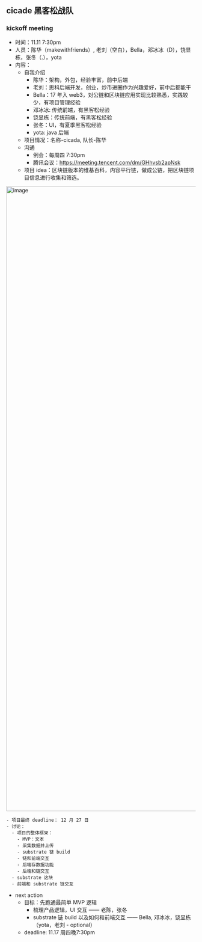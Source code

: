 ## cicade 黑客松战队

### kickoff meeting

- 时间：11.11 7:30pm
- 人员：陈华（makewithfriends）, 老刘（空白），Bella，邓冰冰（D），饶显栋，张冬（.），yota
- 内容：
  - 自我介绍
    - 陈华：架构，外包，经验丰富，前中后端
    - 老刘：思科后端开发，创业，炒币进圈作为兴趣爱好，前中后都能干
    - Bella：17 年入 web3，对公链和区块链应用实现比较熟悉，实践较少，有项目管理经验
    - 邓冰冰: 传统前端，有黑客松经验
    - 饶显栋：传统前端，有黑客松经验
    - 张冬：UI，有夏季黑客松经验
    - yota: java 后端
  - 项目情况：名称-cicada, 队长-陈华
  - 沟通
    - 例会：每周四 7:30pm
    - 腾讯会议：https://meeting.tencent.com/dm/GHhvsb2apNsk
  - 项目 idea：区块链版本的维基百科，内容平行链，做成公链，把区块链项目信息进行收集和筛选。
<img width="1663" alt="image" src="https://user-images.githubusercontent.com/40650475/201346306-bdb77c71-a8a9-4a8f-9364-29b3bd6e25b8.png">

    - 项目最终 deadline： 12 月 27 日
    - 讨论：
      - 项目的整体框架：
        - MVP：文本
        - 采集数据并上传
        - substrate 链 build
        - 链和前端交互
        - 后端存数据功能
        - 后端和链交互
      - substrate 这块
      - 前端和 substrate 链交互
  - next action
    - 目标：先跑通最简单 MVP 逻辑
      - 梳理产品逻辑，UI 交互 —— 老陈，张冬
      - substrate 链 build 以及如何和前端交互 —— Bella, 邓冰冰，饶显栋 （yota，老刘 - optional）
    - deadline: 11.17 周四晚7:30pm

